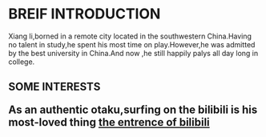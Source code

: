 <!DOCTYPE html>
<html lang="zh-cn">
  <head>
    <meta charset="utf-8"/>
    <title>李想的个人主页</title>
  </head>  
  <body>
    <h1>BREIF INTRODUCTION</h1>
    <p>Xiang li,borned in a remote city located in the southwestern China.Having no talent in study,he spent his most time on play.However,he was admitted by the best university in China.And now ,he still happily palys all day long in college.
    <h2>SOME INTERESTS 
    <p>As an authentic otaku,surfing on the bilibili is his most-loved thing
    <a href="https://www.bilibili.com/">the entrence of bilibili</a>
  <body>
</html>    
